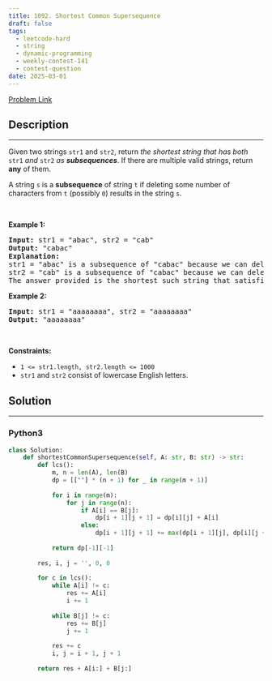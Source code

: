 ```yaml
---
title: 1092. Shortest Common Supersequence 
draft: false
tags: 
  - leetcode-hard
  - string
  - dynamic-programming
  - weekly-contest-141
  - contest-question
date: 2025-03-01
---
```


[Problem Link](https://leetcode.com/problems/shortest-common-supersequence/)

## Description

---
<p>Given two strings <code>str1</code> and <code>str2</code>, return <em>the shortest string that has both </em><code>str1</code><em> and </em><code>str2</code><em> as <strong>subsequences</strong></em>. If there are multiple valid strings, return <strong>any</strong> of them.</p>

<p>A string <code>s</code> is a <strong>subsequence</strong> of string <code>t</code> if deleting some number of characters from <code>t</code> (possibly <code>0</code>) results in the string <code>s</code>.</p>

<p>&nbsp;</p>
<p><strong class="example">Example 1:</strong></p>

<pre>
<strong>Input:</strong> str1 = &quot;abac&quot;, str2 = &quot;cab&quot;
<strong>Output:</strong> &quot;cabac&quot;
<strong>Explanation:</strong> 
str1 = &quot;abac&quot; is a subsequence of &quot;cabac&quot; because we can delete the first &quot;c&quot;.
str2 = &quot;cab&quot; is a subsequence of &quot;cabac&quot; because we can delete the last &quot;ac&quot;.
The answer provided is the shortest such string that satisfies these properties.
</pre>

<p><strong class="example">Example 2:</strong></p>

<pre>
<strong>Input:</strong> str1 = &quot;aaaaaaaa&quot;, str2 = &quot;aaaaaaaa&quot;
<strong>Output:</strong> &quot;aaaaaaaa&quot;
</pre>

<p>&nbsp;</p>
<p><strong>Constraints:</strong></p>

<ul>
	<li><code>1 &lt;= str1.length, str2.length &lt;= 1000</code></li>
	<li><code>str1</code> and <code>str2</code> consist of lowercase English letters.</li>
</ul>


## Solution

---
### Python3
``` py title='shortest-common-supersequence'
class Solution:
    def shortestCommonSupersequence(self, A: str, B: str) -> str:
        def lcs():
            m, n = len(A), len(B)
            dp = [[""] * (n + 1) for _ in range(m + 1)]
            
            for i in range(m):
                for j in range(n):
                    if A[i] == B[j]:
                        dp[i + 1][j + 1] = dp[i][j] + A[i]
                    else:
                        dp[i + 1][j + 1] += max(dp[i + 1][j], dp[i][j + 1], key = len)
            
            return dp[-1][-1]
        
        res, i, j = '', 0, 0
        
        for c in lcs():
            while A[i] != c:
                res += A[i]
                i += 1
            
            while B[j] != c:
                res += B[j]
                j += 1
            
            res += c
            i, j = i + 1, j + 1
        
        return res + A[i:] + B[j:]
```

